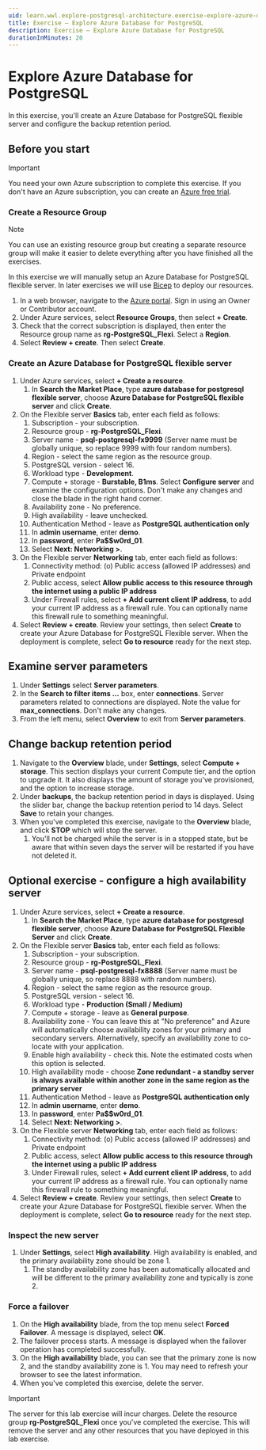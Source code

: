 ```yaml
---
uid: learn.wwl.explore-postgresql-architecture.exercise-explore-azure-database-for-postgresql
title: Exercise – Explore Azure Database for PostgreSQL
description: Exercise – Explore Azure Database for PostgreSQL
durationInMinutes: 20
---
```


#  Explore Azure Database for PostgreSQL

In this exercise, you'll create an Azure Database for PostgreSQL flexible server and configure the backup retention period.

## Before you start

> [!IMPORTANT]
> You need your own Azure subscription to complete this exercise. If you don't have an Azure subscription, you can create an [Azure free trial](https://azure.microsoft.com/free).

### Create a Resource Group

> [!NOTE]
> You can use an existing resource group but creating a separate resource group will make it easier to delete everything after you have finished all the exercises.
>
> In this exercise we will manually setup an Azure Database for PostgreSQL flexible server.
> In later exercises we will use [Bicep](azure/azure-resource-manager/bicep/overview) to deploy our resources.

1. In a web browser, navigate to the [Azure portal](https://portal.azure.com). Sign in using an Owner or Contributor account.
2. Under Azure services, select **Resource Groups**, then select **+ Create**.
3. Check that the correct subscription is displayed, then enter the Resource group name as **rg-PostgreSQL_Flexi**. Select a **Region**.
4. Select **Review + create**. Then select **Create**.

### Create an Azure Database for PostgreSQL flexible server

1. Under Azure services, select **+ Create a resource**.
    1. In **Search the Market Place**, type **azure database for postgresql flexible server**, choose **Azure Database for PostgreSQL flexible server** and click **Create**.
1. On the Flexible server **Basics** tab, enter each field as follows:
    1. Subscription - your subscription.
    1. Resource group - **rg-PostgreSQL_Flexi**.
    1. Server name - **psql-postgresql-fx9999** (Server name must be globally unique, so replace 9999 with four random numbers).
    1. Region - select the same region as the resource group.
    1. PostgreSQL version - select 16.
    1. Workload type - **Development**.
    1. Compute + storage - **Burstable, B1ms**. Select **Configure server** and examine the configuration options. Don't make any changes and close the blade in the right hand corner.
    1. Availability zone - No preference.
    1. High availability - leave unchecked.
    1. Authentication Method - leave as **PostgreSQL authentication only**
    1. In **admin username**, enter **demo**.
    1. In **password**, enter **Pa$$w0rd_01**.
    1. Select **Next: Networking >**.
1. On the Flexible server **Networking** tab, enter each field as follows:
    1. Connectivity method: (o) Public access (allowed IP addresses) and Private endpoint
    1. Public access, select **Allow public access to this resource through the internet using a public IP address**
    1. Under Firewall rules, select **+ Add current client IP address**, to add your current IP address as a firewall rule. You can optionally name this firewall rule to something meaningful.
1. Select **Review + create**. Review your settings, then select **Create** to create your Azure Database for PostgreSQL Flexible server. When the deployment is complete, select **Go to resource** ready for the next step.

## Examine server parameters

1. Under **Settings** select **Server parameters**.
1. In the **Search to filter items ...** box, enter **connections**. Server parameters related to connections are displayed. Note the value for **max_connections**. Don't make any changes.
1. From the left menu, select **Overview** to exit from **Server parameters**.

## Change backup retention period

1. Navigate to the **Overview** blade, under **Settings**, select **Compute + storage**. This section displays your current Compute tier, and the option to upgrade it. It also displays the amount of storage you've provisioned, and the option to increase storage.
1. Under **backups**, the backup retention period in days is displayed. Using the slider bar, change the backup retention period to 14 days. Select **Save** to retain your changes.
1. When you've completed this exercise, navigate to the **Overview** blade, and click **STOP** which will stop the server.
    1. You'll not be charged while the server is in a stopped state, but be aware that within seven days the server will be restarted if you have not deleted it.

## Optional exercise - configure a high availability server

1. Under Azure services, select **+ Create a resource**.
    1. In **Search the Market Place**, type **azure database for postgresql flexible server**, choose **Azure Database for PostgreSQL Flexible Server** and click **Create**.
1. On the Flexible server **Basics** tab, enter each field as follows:
    1. Subscription - your subscription.
    1. Resource group - **rg-PostgreSQL_Flexi**.
    1. Server name - **psql-postgresql-fx8888** (Server name must be globally unique, so replace 8888 with random numbers).
    1. Region - select the same region as the resource group.
    1. PostgreSQL version - select 16.
    1. Workload type - **Production (Small / Medium)**
    1. Compute + storage - leave as **General purpose**.
    1. Availability zone - You can leave this at "No preference" and Azure will automatically choose availability zones for your primary and secondary servers. Alternatively, specify an availability zone to co-locate with your application.
    1. Enable high availability - check this. Note the estimated costs when this option is selected.
    1. High availability mode - choose **Zone redundant - a standby server is always available within another zone in the same region as the primary server**
    1. Authentication Method - leave as **PostgreSQL authentication only**
    1. In **admin username**, enter **demo**.
    1. In **password**, enter **Pa$$w0rd_01**.
    1. Select **Next: Networking >**.
1. On the Flexible server **Networking** tab, enter each field as follows:
    1. Connectivity method: (o) Public access (allowed IP addresses) and Private endpoint
    1. Public access, select **Allow public access to this resource through the internet using a public IP address**
    1. Under Firewall rules, select **+ Add current client IP address**, to add your current IP address as a firewall rule. You can optionally name this firewall rule to something meaningful.
1. Select **Review + create**. Review your settings, then select **Create** to create your Azure Database for PostgreSQL flexible server. When the deployment is complete, select **Go to resource** ready for the next step.

### Inspect the new server

1. Under **Settings**, select **High availability**. High availability is enabled, and the primary availability zone should be zone 1.
    1. The standby availability zone has been automatically allocated and will be different to the primary availability zone and typically is zone 2.

### Force a failover

1. On the **High availability** blade, from the top menu select **Forced Failover**. A message is displayed, select **OK**.
1. The failover process starts. A message is displayed when the failover operation has completed successfully.
1. On the **High availability** blade, you can see that the primary zone is now 2, and the standby availability zone is 1. You may need to refresh your browser to see the latest information.
1. When you've completed this exercise, delete the server.

> [!IMPORTANT]
> The server for this lab exercise will incur charges. Delete the resource group **rg-PostgreSQL_Flexi** once you've completed the exercise.
> This will remove the server and any other resources that you have deployed in this lab exercise.
